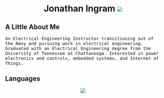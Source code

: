 <h1 align="center">Jonathan Ingram
    <a href="mailto: jonathan.ingram255@gmail.com">
      <img src="https://img.shields.io/badge/Gmail-D14836?style=for-the-badge&logo=gmail&logoColor=white">
    </a>
</h1>

## A Little About Me
<samp align="center">
An Electrical Engineering Instructor transitioning out of the Navy and pursuing work in electrical engineering. Graduated with an Electrical Engineering degree from the University of Tennessee at Chattanooga. Interested in power electronics and controls, embedded systems, and Internet of Things.
</samp>

## Languages

<div align="center">
  <a href="https://skillicons.dev">
    <img src="https://skillicons.dev/icons?i=python,c,cpp,arduino,js,html,css&theme">
  </a>
</div>
